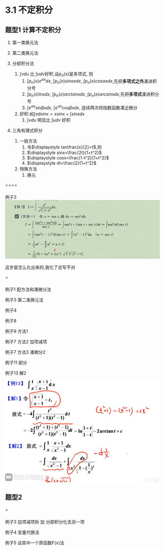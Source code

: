 # 3.1 不定积分

## 题型1 计算不定积分

1. 第一类换元法
2. 第二类换元法
3. 分部积分法
   1. $\int vdu$ 比 $\int udv$好积,设$p_n(x)$是多项式, 则
      1. $\displaystyle \int p_n(x)e^{\alpha x}dx$, $\int p_n(x)sin{\alpha x}dx$, $\int p_n(x)cos{\alpha x}dx$,先把**多项式之外**凑进积分号
      2. $\displaystyle \int p_n(x){ln} xdx$, $\int p_n(x)\alpha rct\alpha n{x}dx$, $\int p_n(x)\alpha rcsin{x}dx$,先把**多项式**凑进积分号
      3. $\displaystyle \int e^{\alpha x}sin\beta  xdx$, $\int e^{\alpha x}cos\beta  xdx$, 连续两次将指数函数凑近微分
   2. 好积:如$\int xdsinx = xsinx + \int sinxdx$
      1. $\int vdu$ 明显比 $\int udv$ 好积

4. 三角有理式积分
   1. 一般方法
      1. 令$\displaystyle tan\frac{x}{2}=t$,则
      2. $\displaystyle sinx=\frac{2t}{1+t^2}$
      3. $\displaystyle cosx=\frac{1-t^2}{1+t^2}$
      4. $\displaystyle dt=\frac{2}{1+t^2}$
   2. 特殊方法
      1. 换元

⭐⭐⭐⭐

例子3![20220825162556](https://raw.githubusercontent.com/Logible/Image/main/note_image/20220825162556.png)

这步是怎么化出来的,我化了总写不对

⭐

例子1 配方法和凑微分法

例子3 第二类换元法

例子4

例子8

例子9 方法1

例子7 方法2 加项减项

例子7 方法3 凑微分2

例子11 部分

例子13 解2

![20220824173458](https://raw.githubusercontent.com/Logible/Image/main/note_image/20220824173458.png)

## 题型2

⭐

例子3 加项减项拆 加 分部积分化去另一项

例子4 变量代换法

例子5 设其中一个原函数F(x)法
